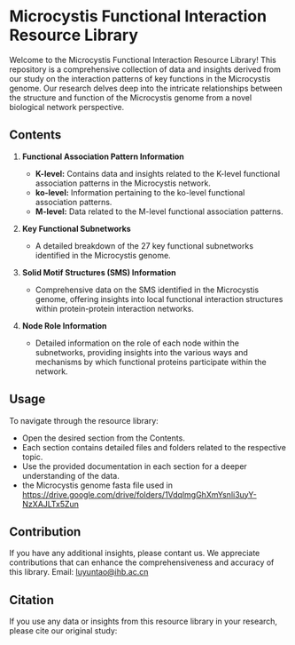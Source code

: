 # Microcystis Functional Interaction Resource Library

Welcome to the Microcystis Functional Interaction Resource Library! This repository is a comprehensive collection of data and insights derived from our study on the interaction patterns of key functions in the Microcystis genome. Our research delves deep into the intricate relationships between the structure and function of the Microcystis genome from a novel biological network perspective.

## Contents

1. **Functional Association Pattern Information**
    - **K-level:** Contains data and insights related to the K-level functional association patterns in the Microcystis network.
    - **ko-level:** Information pertaining to the ko-level functional association patterns.
    - **M-level:** Data related to the M-level functional association patterns.

2. **Key Functional Subnetworks**
    - A detailed breakdown of the 27 key functional subnetworks identified in the Microcystis genome.

3. **Solid Motif Structures (SMS) Information**
    - Comprehensive data on the SMS identified in the Microcystis genome, offering insights into local functional interaction structures within protein-protein interaction networks.

4. **Node Role Information**
    - Detailed information on the role of each node within the subnetworks, providing insights into the various ways and mechanisms by which functional proteins participate within the network.

## Usage

To navigate through the resource library:
- Open the desired section from the Contents.
- Each section contains detailed files and folders related to the respective topic.
- Use the provided documentation in each section for a deeper understanding of the data.
- the Microcystis genome fasta file used in https://drive.google.com/drive/folders/1VdqlmgGhXmYsnli3uyY-NzXAJLTx5Zun

## Contribution

If you have any additional insights, please contant us. We appreciate contributions that can enhance the comprehensiveness and accuracy of this library.
Email: luyuntao@ihb.ac.cn


## Citation

If you use any data or insights from this resource library in your research, please cite our original study:
